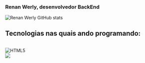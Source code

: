 ### Renan Werly, desenvolvedor BackEnd




![Renan Werly GitHub stats](https://github-readme-stats.vercel.app/api?username=Renan161&show_icons=true&theme=Dark)

  ## Tecnologias nas quais ando programando: 
<div style="display: inline_block"><br/>
<img align="center" alt= "HTML5"src="https://img.shields.io/badge/HTML5-E34F26?style=for-the-badge&logo=html5&logoColor=white"/>
  
</div>
 
<div>  
  <a href="www.linkedin.com/in/renan-werly-b13455176" target="_blank"><img src="https://img.shields.io/badge/-LinkedIn-%230077B5?style=for-the-badge&logo=linkedin&logoColor=white" target="_blank"></a> 
  
</div>
